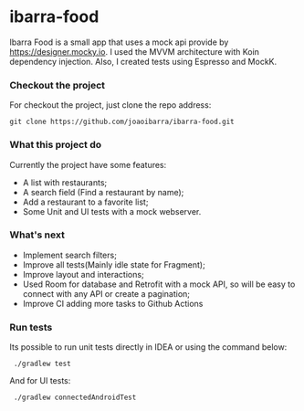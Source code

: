# ibarra-food

Ibarra Food is a small app that uses a mock api provide by https://designer.mocky.io. I used the MVVM architecture with Koin dependency injection. Also, I created tests using Espresso and MockK.

### Checkout the project ###

For checkout the project, just clone the repo address:

```git clone https://github.com/joaoibarra/ibarra-food.git```

### What this project do ###
Currently the project have some features:
- A list with restaurants;
- A search field (Find a restaurant by name);
- Add a restaurant to a favorite list;
- Some Unit and UI tests with a mock webserver.

### What's next ###
- Implement search filters;
- Improve all tests(Mainly idle state for Fragment);
- Improve layout and interactions;
- Used Room for database and Retrofit with a mock API, so will be easy to connect with any API or create a pagination;
- Improve CI adding more tasks to Github Actions

### Run tests ###
Its possible to run unit tests directly in IDEA or using the command below:

``` ./gradlew test```

And for UI tests:

``` ./gradlew connectedAndroidTest```
